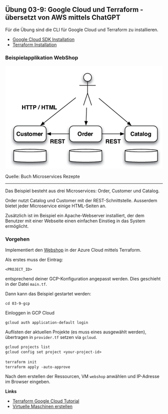 ## Übung 03-9: Google Cloud und Terraform - übersetzt von AWS mittels ChatGPT

Für die Übung sind die CLI für Google Cloud und Terraform zu installieren.

* [Google Cloud SDK Installation](https://cloud.google.com/sdk/docs/install)   
* [Terraform Installation](https://learn.hashicorp.com/tutorials/terraform/install-cli?in=terraform/aws-get-started)

### Beispielapplikation WebShop

![](https://github.com/mc-b/duk/raw/e85d53e7765f16833ccfc24672ae044c90cd26c1/data/jupyter/demo/images/Microservices-REST.png)

Quelle: Buch Microservices Rezepte
- - -

Das Beispiel besteht aus drei Microservices: Order, Customer und Catalog.

Order nutzt Catalog und Customer mit der REST-Schnittstelle. Ausserdem bietet jeder Microservice einige HTML-Seiten an.

Zusätzlich ist im Beispiel ein Apache-Webserver installiert, der dem Benutzer mit einer Webseite einen einfachen Einstieg in das System ermöglicht.


### Vorgehen

Implementiert den [Webshop](../A#beispielapplikation-webshop) in der Azure Cloud mittels Terraform.

Als erstes muss der Eintrag:

    <PROJECT_ID>

entsprechend deiner GCP-Konfiguration angepasst werden. Dies geschieht in der Datei `main.tf`.

Dann kann das Beispiel gestartet werden:

    cd 03-9-gcp

Einloggen in GCP Cloud

    gcloud auth application-default login
    
Auflisten der aktuellen Projekte (es muss eines ausgewählt werden), übertragen in `provider.tf` setzen via `gcloud`.
   
    gcloud projects list
    gcloud config set project <your-project-id>    

    terraform init
    terraform apply -auto-approve

Nach dem erstellen der Ressourcen, VM `webshop` anwählen und IP-Adresse im Browser eingeben.

**Links**

* [Terraform Google Cloud Tutorial](https://developer.hashicorp.com/terraform/tutorials/gcp-get-started/google-cloud-platform-build)
* [Virtuelle Maschinen erstellen](https://registry.terraform.io/providers/hashicorp/google/latest/docs/resources/compute_instance)